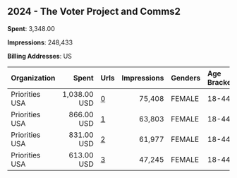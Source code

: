 ## 2024 - The Voter Project and Comms2 
**Spent**: 3,348.00

**Impressions**: 248,433

**Billing Addresses**: US

|Organization|Spent|Urls|Impressions|Genders|Age Brackets|Country Codes|
|:---|---:|:---|---:|:---|:---|:---|
|Priorities USA|1,038.00 USD|[0](https://www.snap.com/political-ads/asset/98f96aaaeb6d1adaad0c6645dce1a21270d5eb3364612f98668f38e276a10b30?mediaType=mp4)|75,408|FEMALE|18-44|united states|
|Priorities USA|866.00 USD|[1](https://www.snap.com/political-ads/asset/c4cb4eb5df78692e39b8f03a468652f97437bfc50eadf7af9ff45a0cea7360d5?mediaType=mp4)|63,803|FEMALE|18-44|united states|
|Priorities USA|831.00 USD|[2](https://www.snap.com/political-ads/asset/6dd9de630761c50bf20aec924eb5021784691f4b68da190f0692b0426b4621f8?mediaType=mp4)|61,977|FEMALE|18-44|united states|
|Priorities USA|613.00 USD|[3](https://www.snap.com/political-ads/asset/43ea6111068dd9a81eedb18e6188edc03b336effe9dd6645a6e44578147a4a3d?mediaType=mp4)|47,245|FEMALE|18-44|united states|
